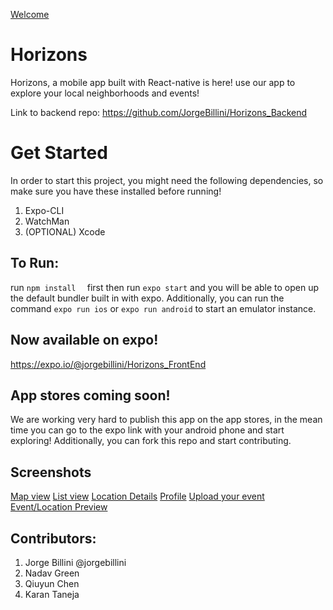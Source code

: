 

[Welcome](https://imgur.com/jSgcP3V)
# Horizons
Horizons, a mobile app built with React-native is here! use our app to explore your local neighborhoods and events!


Link to backend repo: https://github.com/JorgeBillini/Horizons_Backend
# Get Started
In order to start this project, you might need the following dependencies, so make sure you have these installed before running!
1. Expo-CLI
2. WatchMan
3. (OPTIONAL) Xcode

## To Run:
run ``npm install  `` first then run ``expo start`` and you will be able to open up the default bundler built in with expo. Additionally, you can run the command ``expo run ios`` or ``expo run android`` to start an emulator instance.

## Now available on expo!
https://expo.io/@jorgebillini/Horizons_FrontEnd

## App stores coming soon!
We are working very hard to publish this app on the app stores, in the mean time you can go to the expo link with your android phone and start exploring! Additionally, you can fork this repo and start contributing.
## Screenshots
[Map view](https://imgur.com/gPBZOpi)
[List view](https://imgur.com/6S6IpDK)
[Location Details](https://imgur.com/v9hoW1R)
[Profile](https://imgur.com/4iUuxQA)
[Upload your event](https://imgur.com/6EtT2pp)
[Event/Location Preview](https://imgur.com/uDO8dyT)


## Contributors:
1. Jorge Billini @jorgebillini
2. Nadav Green 
3. Qiuyun Chen
4. Karan Taneja
